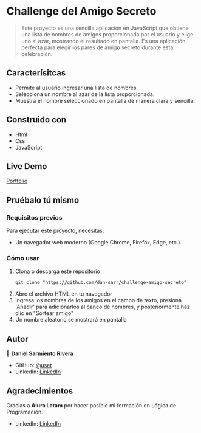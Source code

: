 
# Challenge del Amigo Secreto

> Este proyecto es una sencilla aplicación en JavaScript que obtiene una lista de nombres de amigos proporcionada por el usuario y elige uno al azar, mostrando el resultado en pantalla. Es una aplicación perfecta para elegir los pares de amigo secreto durante esta celebración.

## Caracterísitcas
- Permite al usuario ingresar una lista de nombres.
- Selecciona un nombre al azar de la lista proporcionada.
- Muestra el nombre seleccionado en pantalla de manera clara y sencilla.

## Construido con

- Html
- Css
- JavaScript


## Live Demo 

[Portfolio](https://dan-sarr.github.io/challenge-amigo-secreto/)

## Pruébalo tú mismo

### Requisitos previos

Para ejecutar este proyecto, necesitas:

- Un navegador web moderno (Google Chrome, Firefox, Edge, etc.).

### Cómo usar

1. Clona o descarga este repositorio
     ```
     git clone "https://github.com/dan-sarr/challenge-amigo-secreto"
    ```
2. Abre el archivo HTML en tu navegador
3.  Ingresa los nombres de los amigos en el campo de texto, presiona 'Añadir' para adicionarlos al banco de nombres, y posteriormente haz clic en "Sortear amigo"
4. Un nombre aleatorio se mostrará en pantalla


## Autor

👤 **Daniel Sarmiento Rivera**

- GitHub: [@user](https://github.com/dan-sarr)
- LinkedIn: [LinkedIn](https://www.linkedin.com/in/danielsarmiento-r/)

## Agradecimientos
Gracias a **Alura Latam** por hacer posible mi formación en Lógica de Programación.
- LinkedIn: [LinkedIn](https://www.linkedin.com/school/alura-latam/posts/?feedView=al)
